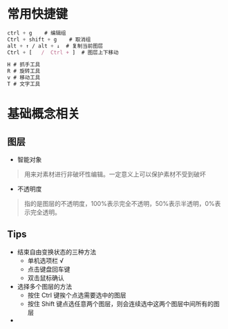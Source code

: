 # 常用快捷键

```css
ctrl + g	# 编辑组
Ctrl + shift + g 	# 取消组
alt + ↑ / alt + ↓  # 复制当前图层
Ctrl + [   /  Ctrl + ]	# 图层上下移动

H # 抓手工具
R # 旋转工具
v # 移动工具
T # 文字工具
```

# 基础概念相关

## 图层
* 智能对象
>用来对素材进行非破坏性编辑。一定意义上可以保护素材不受到破坏

* 不透明度
>指的是图层的不透明度，100%表示完全不透明，50%表示半透明，0%表示完全透明。




## Tips
* 结束自由变换状态的三种方法
	* 单机选项栏  √
	* 点击键盘回车键
	* 双击鼠标确认
* 选择多个图层的方法
	* 按住 Ctrl 键挨个点选需要选中的图层
	* 按住 Shift 键点选任意两个图层，则会连续选中这两个图层中间所有的图层
* 


 
